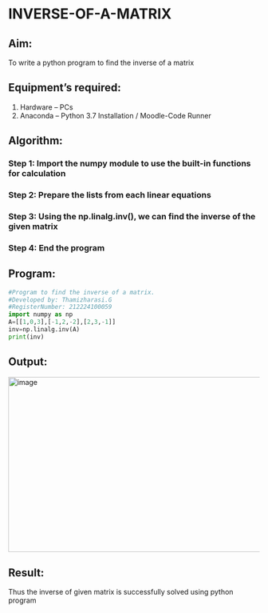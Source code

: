 # INVERSE-OF-A-MATRIX
## Aim:
To write a python program to find the inverse of a matrix
## Equipment’s required:
1. 	Hardware – PCs
2. 	Anaconda – Python 3.7 Installation / Moodle-Code Runner
## Algorithm:
### Step 1: Import the numpy module to use the built-in functions for calculation
### Step 2: Prepare the lists from each linear equations 
### Step 3: Using the np.linalg.inv(), we can find the inverse of the given matrix
### Step 4: End the program

## Program:
```python
#Program to find the inverse of a matrix.
#Developed by: Thamizharasi.G
#RegisterNumber: 212224100059
import numpy as np
A=[[1,0,3],[-1,2,-2],[2,3,-1]]
inv=np.linalg.inv(A)
print(inv)
```
## Output:

<img width="1293" height="350" alt="image" src="https://github.com/user-attachments/assets/7b6edb32-297f-46f4-ba40-2361a65c2c36" />

## Result:
Thus the inverse of given matrix is successfully solved using python program

